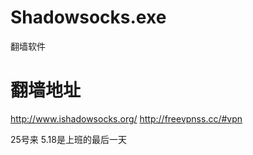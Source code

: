 # Shadowsocks.exe
翻墙软件
# 翻墙地址
http://www.ishadowsocks.org/
http://freevpnss.cc/#vpn

25号来
5.18是上班的最后一天
